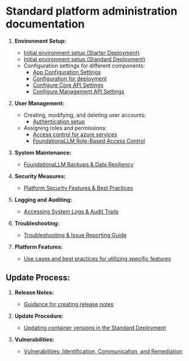 # Standard platform administration documentation

1. **Environment Setup:**
   - [Initial environment setup (Starter Deployment)](../deployment/deployment-starter.md)
   - [Initial environment setup (Standard Deployment)](https://github.com/solliancenet/foundationallm/blob/mg-terraform-iac/deploy/standard/bicep/README.md)
   - Configuration settings for different components:
     - [App Configuration Settings](../deployment/app-configuration-values.md)
     - [Configuration for deployment](../deployment/deployment-configuration.md)
     - [Configure Core API Settings](../deployment/authentication/core-authentication-setup-entra.md#update-app-configuration-settings)
     - [Configure Management API Settings](../deployment/authentication/management-authentication-setup-entra.md#update-app-configuration-settings)

2. **User Management:**
   - Creating, modifying, and deleting user accounts:
     - [Authentication setup](../deployment/authentication/index.md)
   - Assigning roles and permissions:
     - [Access control for azure services](../deployment/configure-access-control-for-services.md)
     - [FoundationaLLM Role-Based Access Control](../role-based-access-control/index.md)

3. **System Maintenance:**
   - [FoundationaLLM Backups & Data Resiliency](./backups.md)

4. **Security Measures:**
   - [Platform Security Features & Best Practices](./security.md)

5. **Logging and Auditing:**
   - [Accessing System Logs & Audit Trails](./logs.md)

6. **Troubleshooting:**
   - [Troubleshooting & Issue Reporting Guide](./troubleshooting.md)

7. **Platform Features:**
   - [Use cases and best practices for utilizing specific features](https://foundationallm.ai/use-cases)

## Update Process:

1. **Release Notes:**
   - [Guidance for creating release notes](./release-notes.md)

2. **Update Procedure:**
   - [Updating container versions in the Standard Deployment](./update.md)

3. **Vulnerabilities:**
   - [Vulnerabilities: Identification, Communication, and Remediation](./vulnerabilities.md)
